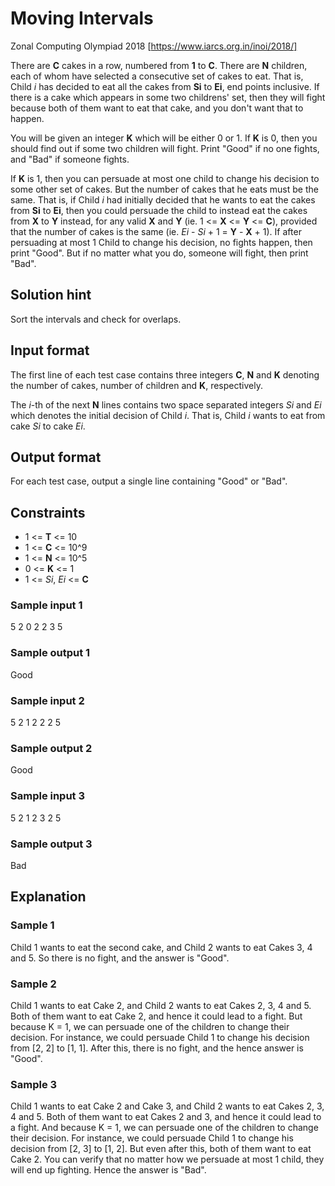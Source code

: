 # Moving Intervals

Zonal Computing Olympiad 2018
[https://www.iarcs.org.in/inoi/2018/]

There are **C** cakes in a row, numbered from **1** to **C**. There are **N** children, each of whom have selected a consecutive set of cakes to eat. That is, Child *i* has decided to eat all the cakes from **Si** to **Ei**, end points inclusive. If there is a cake which appears in some two childrens' set, then they will fight because both of them want to eat that cake, and you don't want that to happen.

You will be given an integer **K** which will be either 0 or 1. If **K** is 0, then you should find out if some two children will fight. Print "Good" if no one fights, and "Bad" if someone fights.

If **K** is 1, then you can persuade at most one child to change his decision to some other set of cakes. But the number of cakes that he eats must be the same. That is, if Child *i* had initially decided that he wants to eat the cakes from **Si** to **Ei**, then you could persuade the child to instead eat the cakes from **X** to **Y** instead, for any valid **X** and **Y** (ie. 1 <= **X** <= **Y** <= **C**), provided that the number of cakes is the same (ie. *Ei* - *Si* + 1 = **Y** - **X** + 1). If after persuading at most 1 Child to change his decision, no fights happen, then print "Good". But if no matter what you do, someone will fight, then print "Bad".

## Solution hint

Sort the intervals and check for overlaps.

## Input format

The first line of each test case contains three integers **C**, **N** and **K** denoting the number of cakes, number of children and **K**, respectively.

The *i*-th of the next **N** lines contains two space separated integers *Si* and *Ei* which denotes the initial decision of Child *i*. That is, Child *i* wants to eat from cake *Si* to cake *Ei*.

## Output format

For each test case, output a single line containing "Good" or "Bad".

## Constraints

* 1 <= **T** <= 10
* 1 <= **C** <= 10^9
* 1 <= **N** <= 10^5
* 0 <= **K** <= 1
* 1 <= *Si*, *Ei* <= **C**

### Sample input 1

5 2 0
2 2
3 5

### Sample output 1

Good

### Sample input 2

5 2 1
2 2
2 5

### Sample output 2

Good

### Sample input 3

5 2 1
2 3
2 5

### Sample output 3

Bad

## Explanation

### Sample 1

Child 1 wants to eat the second cake, and Child 2 wants to eat Cakes 3, 4 and 5. So there is no fight, and the answer is "Good".

### Sample 2

Child 1 wants to eat Cake 2, and Child 2 wants to eat Cakes 2, 3, 4 and 5. Both of them want to eat Cake 2, and hence it could lead to a fight. But because K = 1, we can persuade one of the children to change their decision. For instance, we could persuade Child 1 to change his decision from [2, 2] to [1, 1]. After this, there is no fight, and the hence answer is "Good".

### Sample 3

Child 1 wants to eat Cake 2 and Cake 3, and Child 2 wants to eat Cakes 2, 3, 4 and 5. Both of them want to eat Cakes 2 and 3, and hence it could lead to a fight. And because K = 1, we can persuade one of the children to change their decision. For instance, we could persuade Child 1 to change his decision from [2, 3] to [1, 2]. But even after this, both of them want to eat Cake 2. You can verify that no matter how we persuade at most 1 child, they will end up fighting. Hence the answer is "Bad".